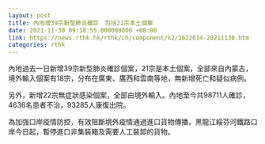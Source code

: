 ```yaml
---
layout: post
title: 內地增39宗新型肺炎確診　包括21宗本土個案
date: 2021-11-30 09:18:55.000000000 +08:00
link: https://news.rthk.hk/rthk/ch/component/k2/1622014-20211130.htm
categories: rthk
---
```


內地過去一日新增39宗新型肺炎確診個案，21宗是本土個案，全部來自內蒙古，境外輸入個案有18宗，分布在廣東、廣西和雲南等地，無新增死亡和疑似病例。

另外，新增22宗無症狀感染個案，全部由境外輸入。內地至今共98711人確診，4636名患者不治，93285人康復出院。

為加強口岸疫情防控，有效阻斷境外疫情通過進口貨物傳播，黑龍江綏芬河鐵路口岸今日起，暫停進口非集裝箱及需要人工裝卸的貨物。
